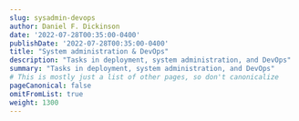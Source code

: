 ```yaml
---
slug: sysadmin-devops
author: Daniel F. Dickinson
date: '2022-07-28T00:35:00-0400'
publishDate: '2022-07-28T00:35:00-0400'
title: "System administration & DevOps"
description: "Tasks in deployment, system administration, and DevOps"
summary: "Tasks in deployment, system administration, and DevOps"
# This is mostly just a list of other pages, so don't canonicalize
pageCanonical: false
omitFromList: true
weight: 1300
---
```


